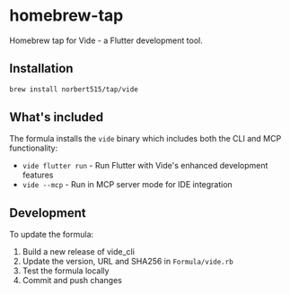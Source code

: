 # homebrew-tap

Homebrew tap for Vide - a Flutter development tool.

## Installation

```bash
brew install norbert515/tap/vide
```

## What's included

The formula installs the `vide` binary which includes both the CLI and MCP functionality:

- `vide flutter run` - Run Flutter with Vide's enhanced development features
- `vide --mcp` - Run in MCP server mode for IDE integration

## Development

To update the formula:

1. Build a new release of vide_cli
2. Update the version, URL and SHA256 in `Formula/vide.rb`
3. Test the formula locally
4. Commit and push changes
